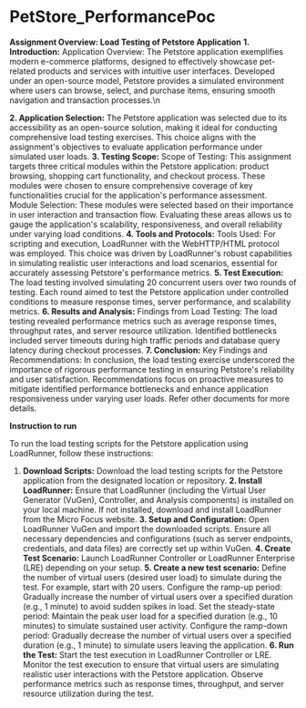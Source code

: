 # PetStore_PerformancePoc

**Assignment Overview: Load Testing of Petstore Application**
**1. Introduction:**
Application Overview:
The Petstore application exemplifies modern e-commerce platforms, designed to effectively showcase pet-related products and services with intuitive user interfaces. Developed under an open-source model, Petstore provides a simulated environment where users can browse, select, and purchase items, ensuring smooth navigation and transaction processes.\n

**2. Application Selection:**
The Petstore application was selected due to its accessibility as an open-source solution, making it ideal for conducting comprehensive load testing exercises. This choice aligns with the assignment's objectives to evaluate application performance under simulated user loads.
**3. Testing Scope:**
Scope of Testing:
This assignment targets three critical modules within the Petstore application: product browsing, shopping cart functionality, and checkout process. These modules were chosen to ensure comprehensive coverage of key functionalities crucial for the application's performance assessment.
Module Selection:
These modules were selected based on their importance in user interaction and transaction flow. Evaluating these areas allows us to gauge the application's scalability, responsiveness, and overall reliability under varying load conditions.
**4. Tools and Protocols:**
Tools Used:
For scripting and execution, LoadRunner with the WebHTTP/HTML protocol was employed. This choice was driven by LoadRunner's robust capabilities in simulating realistic user interactions and load scenarios, essential for accurately assessing Petstore's performance metrics.
**5. Test Execution:**
The load testing involved simulating 20 concurrent users over two rounds of testing. Each round aimed to test the Petstore application under controlled conditions to measure response times, server performance, and scalability metrics.
**6. Results and Analysis:**
Findings from Load Testing:
The load testing revealed performance metrics such as average response times, throughput rates, and server resource utilization. Identified bottlenecks included server timeouts during high traffic periods and database query latency during checkout processes.
**7. Conclusion:**
Key Findings and Recommendations:
In conclusion, the load testing exercise underscored the importance of rigorous performance testing in ensuring Petstore's reliability and user satisfaction. Recommendations focus on proactive measures to mitigate identified performance bottlenecks and enhance application responsiveness under varying user loads.
Refer other documents for more details.



**Instruction to run**

To run the load testing scripts for the Petstore application using LoadRunner, follow these instructions:
1. **Download Scripts:**
Download the load testing scripts for the Petstore application from the designated location or repository.
**2. Install LoadRunner:**
Ensure that LoadRunner (including the Virtual User Generator (VuGen), Controller, and Analysis components) is installed on your local machine. If not installed, download and install LoadRunner from the Micro Focus website.
**3. Setup and Configuration:**
Open LoadRunner VuGen and import the downloaded scripts. Ensure all necessary dependencies and configurations (such as server endpoints, credentials, and data files) are correctly set up within VuGen.
**4. Create Test Scenario:**
Launch LoadRunner Controller or LoadRunner Enterprise (LRE) depending on your setup.
**5. Create a new test scenario:**
Define the number of virtual users (desired user load) to simulate during the test. For example, start with 20 users.
Configure the ramp-up period: Gradually increase the number of virtual users over a specified duration (e.g., 1 minute) to avoid sudden spikes in load.
Set the steady-state period: Maintain the peak user load for a specified duration (e.g., 10 minutes) to simulate sustained user activity.
Configure the ramp-down period: Gradually decrease the number of virtual users over a specified duration (e.g., 1 minute) to simulate users leaving the application.
**6. Run the Test:**
Start the test execution in LoadRunner Controller or LRE.
Monitor the test execution to ensure that virtual users are simulating realistic user interactions with the Petstore application.
Observe performance metrics such as response times, throughput, and server resource utilization during the test.
